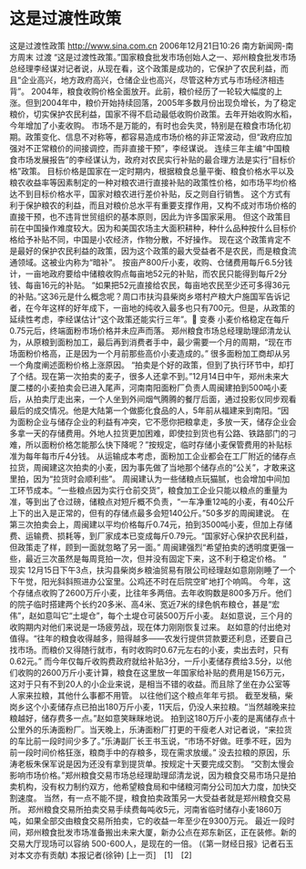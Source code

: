 # 这是过渡性政策

这是过渡性政策
http://www.sina.com.cn 2006年12月21日10:26 南方新闻网-南方周末
过渡
“这是过渡性政策。”国家粮食批发市场创始人之一、郑州粮食批发市场总经理李经谋对记者说，从现在看，这个政策是成功的，它保护了农民利益，而且“企业高兴，地方政府高兴，仓储企业也高兴，尽管这种方式与市场经济相违背”。
2004年，粮食收购价格全面放开。此前，粮价经历了一轮较大幅度的上涨。但到2004年中，粮价开始持续回落，2005年多数月份出现负增长，为了稳定粮价，切实保护农民利益，国家不得不启动最低收购价政策。去年开始收购水稻，今年增加了小麦收购。
市场不是万能的，有时也会失灵，特别是在粮食市场化初期。政策变化、信息不对称等，都容易造成市场价格的非正常波动，但“政府应加强对不正常粮价的间接调控，而非直接干预”，李经谋说。
连续三年主编“中国粮食市场发展报告”的李经谋认为，政府对农民实行补贴的最合理方法是实行“目标价格”政策。
目标价格是国家在一定时期内，根据粮食总量平衡、粮食价格水平以及粮农收益率等因素制定的一种对粮农进行直接补贴的政策性价格，如市场平均价格达不到目标价格水平，国家对粮农进行差价补贴，反之则自行销售。
这个方式有利于保护粮农的利益，而且对粮价总水平有重要支撑作用，又构不成对市场价格的直接干预，也不违背世贸组织的基本原则，因此为许多国家采用。
但这个政策目前在中国操作难度较大。因为和美国农场主大面积耕种，种什么品种按什么目标价格给予补贴不同，中国是小农经济，作物分散，不好操作。
现在这个政策肯定不是最好的保护农民利益的政策，因为这个政策的最大受益者不是农民，而是粮食流通领域。这被业内称为“暗补”。
按亩产800斤小麦，收购、仓储费用每斤6.5分钱计，一亩地政府要给中储粮收购点每亩地52元的补贴，而农民只能得到每斤2分钱、每亩16元的补贴。
“如果把52元直接给农民，每亩地农民至少还可多得36元的补贴。”这36元是什么概念呢？周口市扶沟县柴岗乡塔村产粮大户施国军告诉记者，在今年这样的好年成下，一亩地的纯收入最多也只有700元。但是，从政策的延续性考虑，李经谋估计“这个政策还能实行三年”。
变奏
小麦价格稳定在每斤0.75元后，终端面粉市场价格并未应声而落。
郑州粮食市场总经理助理邱清龙认为，从原粮到面粉加工，最后再到消费者手中，最少需要一个月的周期，“现在市场面粉价格高，正是因为一个月前那些高价小麦造成的。”
很多面粉加工商却从另一个角度阐述面粉价格上涨原因。
“拍卖是个好的政策，但到了执行环节中，却打了个结。现在第一次拍卖的麦子，很多人还拿不到。”12月14日中午，郑州未来大厦二楼的小麦拍卖会已进入尾声，河南南阳面粉厂负责人周闽建拍到500吨小麦后，从拍卖厅走出来，一个人坐到外间烟气腾腾的餐厅后面，通过投影仪同步观看最后的成交情况。他是大陆第一个做膨化食品的人，5年前从福建来到南阳。“因为面粉企业与储存企业的利益有冲突，它不愿你把粮拿走，多放一天，储存企业会多拿一天的存储费用。外地人拉货更加困难，即使拉到货也有公路、铁路部门的刁难，所以面粉价格怎能那么快下降呢？”按规定，临时存储小麦保管费用的补贴标准为每年每市斤4分钱。
从运输成本考虑，面粉加工企业都会在工厂附近的储存点拉货，周闽建这次拍卖的小麦，因为事先做了当地那个储存点的“公关”，才敢来这里拍，因为“拉货时会顺利些”。
周闽建认为一些储粮点玩猫腻，也会增加中间加工环节成本。“一些粮点因为实行仓前交货”，粮食加工企业只能以粮点的重量为准，等到出了仓过磅，储粮点对短斤概不负责，“一车净重12吨的小麦，有40公斤上下的出入是正常的，但有的存储点最多会短140公斤。”50多岁的周闽建说。
在第三次拍卖会上，周闽建以平均价格每斤0.74元，拍到3500吨小麦，但加上存储费、运输费、损耗等，到厂家成本已变成每斤0.79元。“国家好心保护农民利益，但政策走了样，顾到一面就忽略了另一面。”
周闽建强烈“希望拍卖的透明度更强一些，最近三次虽然是每周竞拍一次，但并没有固定下来，这不利于稳定价格。 ”
现实
12月15日下午3点，扶沟县柴岗乡粮油贸易有限公司经理赵如意刚刚睡了一个下午觉，阳光斜斜照进办公室里。公鸡还不时在后院空旷地打个响鸣。
今年，这个存储点收购了2600万斤小麦，比往年多两倍。去年收购数是800多万斤。他们的院子临时搭建两个长约20多米、高4米、宽近7米的绿色帆布粮仓，甚是“宏伟”，赵如意叫它“土堤仓”，每个土堤仓可装500万斤小麦。
赵如意说，三个月的收购期内对他们来说是一场疲劳战，现在体力刚刚恢复过来。
赵如意的付出绝对值得。“往年的粮食收得越多，赔得越多——农发行提供贷款要还利息，还要自己找市场。而粮价又得随行就市，有时收购时0.67元左右的小麦，卖出去时，只有0.62元。”
而今年仅每斤收购费政府就给补贴3分，一斤小麦储存费给3.5分，以他们收购的2600万斤小麦计算，粮食在这里放一年国家给补贴的费用是156万元，这对于只有不到20人的小企业来说，是相当不错的收益。而且除了坐在办公室等人家来拉粮，其他什么事都不用管。
以往他们这个粮点年年亏损。
截至发稿，柴岗乡这个小麦储存点已拍出180万斤小麦，11天后，仍没人来拉粮。“当然越晚来拉粮越好，储存费多一点。”赵如意笑眯眯地说。
拍到这180万斤小麦的是离储存点十公里外的乐涛面粉厂。当天晚上，乐涛面粉厂打更的干瘦老人对记者说，“来拉货的车比前一段时间少多了。”乐涛副厂长王书玉说，“市场不好做。旺季不旺，因为前一段时间价格狂涨，粮商手中的存粮多，现在需求放缓。”
没去拉粮的原因，乐涛老板朱保军说是因为还没有拿到提货单。按规定十天要完成交割。
“交割太慢会影响市场价格。”郑州粮食交易市场总经理助理邱清龙说，因为粮食交易市场只是拍卖机构，没有权力制约双方，他希望粮食局和中储粮河南分公司加大力度，加快交割速度。
当然，有一点不能不提，粮食拍卖政策另一大受益者就是郑州粮食交易所。
郑州粮食交易所拍卖交易手续费每吨收5元，河南省临时储存小麦1860万吨，如果全部交由粮食交易所拍卖，它的收益一年至少在9300万元。
最近一段时间，郑州粮食批发市场准备搬出未来大厦，新办公点在郑东新区，正在装修。新的交易大厅现场可以容纳 500-600人，是现在的一倍。
(《第一财经日报》记者石玉对本文亦有贡献) 本报记者(徐钟)
[上一页]　[1]　[2]

